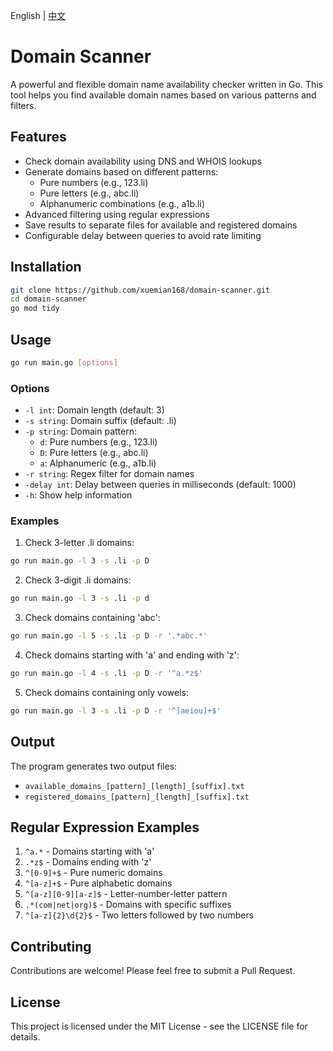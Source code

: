 English | [中文](./README.zh.md)

# Domain Scanner

A powerful and flexible domain name availability checker written in Go. This tool helps you find available domain names based on various patterns and filters.

## Features

- Check domain availability using DNS and WHOIS lookups
- Generate domains based on different patterns:
  - Pure numbers (e.g., 123.li)
  - Pure letters (e.g., abc.li)
  - Alphanumeric combinations (e.g., a1b.li)
- Advanced filtering using regular expressions
- Save results to separate files for available and registered domains
- Configurable delay between queries to avoid rate limiting

## Installation

```bash
git clone https://github.com/xuemian168/domain-scanner.git
cd domain-scanner
go mod tidy
```

## Usage

```bash
go run main.go [options]
```

### Options

- `-l int`: Domain length (default: 3)
- `-s string`: Domain suffix (default: .li)
- `-p string`: Domain pattern:
  - `d`: Pure numbers (e.g., 123.li)
  - `D`: Pure letters (e.g., abc.li)
  - `a`: Alphanumeric (e.g., a1b.li)
- `-r string`: Regex filter for domain names
- `-delay int`: Delay between queries in milliseconds (default: 1000)
- `-h`: Show help information

### Examples

1. Check 3-letter .li domains:
```bash
go run main.go -l 3 -s .li -p D
```

2. Check 3-digit .li domains:
```bash
go run main.go -l 3 -s .li -p d
```

3. Check domains containing 'abc':
```bash
go run main.go -l 5 -s .li -p D -r '.*abc.*'
```

4. Check domains starting with 'a' and ending with 'z':
```bash
go run main.go -l 4 -s .li -p D -r '^a.*z$'
```

5. Check domains containing only vowels:
```bash
go run main.go -l 3 -s .li -p D -r '^[aeiou]+$'
```

## Output

The program generates two output files:
- `available_domains_[pattern]_[length]_[suffix].txt`
- `registered_domains_[pattern]_[length]_[suffix].txt`

## Regular Expression Examples

1. `^a.*` - Domains starting with 'a'
2. `.*z$` - Domains ending with 'z'
3. `^[0-9]+$` - Pure numeric domains
4. `^[a-z]+$` - Pure alphabetic domains
5. `^[a-z][0-9][a-z]$` - Letter-number-letter pattern
6. `.*(com|net|org)$` - Domains with specific suffixes
7. `^[a-z]{2}\d{2}$` - Two letters followed by two numbers

## Contributing

Contributions are welcome! Please feel free to submit a Pull Request.

## License

This project is licensed under the MIT License - see the LICENSE file for details. 